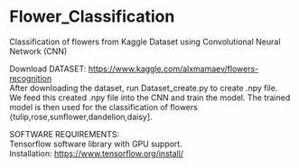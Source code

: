 # Flower_Classification
Classification of flowers from Kaggle Dataset using Convolutional Neural Network (CNN)

Download DATASET: https://www.kaggle.com/alxmamaev/flowers-recognition                                                        
After downloading the dataset, run Dataset_create.py to create .npy file.                                                      
We feed this created .npy file into the CNN and train the model. The trained model is then used for the classification of flowers {tulip,rose,sunflower,dandelion,daisy].                                           

SOFTWARE REQUIREMENTS:                                                                                                       
Tensorflow software library with GPU support.                                                                       
Installation: https://www.tensorflow.org/install/                                                                               
